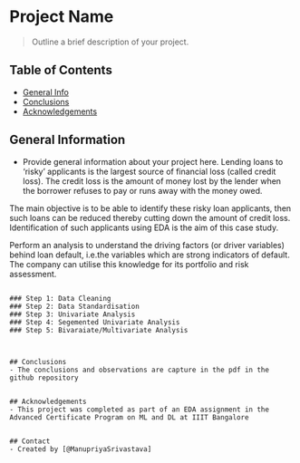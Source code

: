 # Project Name
> Outline a brief description of your project.


## Table of Contents
* [General Info](#general-information)
* [Conclusions](#conclusions)
* [Acknowledgements](#acknowledgements)

<!-- You can include any other section that is pertinent to your problem -->

## General Information
- Provide general information about your project here.
Lending loans to ‘risky’ applicants is the largest source of financial loss
(called credit loss). The credit loss is the amount of money lost by the lender 
when the borrower refuses to pay or runs away with the money owed.  

The main objective is to be able to identify these risky loan applicants, 
then such loans can be reduced thereby cutting down the amount of credit loss. 
Identification of such applicants using EDA is the aim of this case study.   

Perform an analysis to understand the driving factors (or driver variables)
behind loan default, i.e.the variables which are strong indicators of default.  
The company can utilise this knowledge for its portfolio and risk assessment. 

```

### Step 1: Data Cleaning
### Step 2: Data Standardisation
### Step 3: Univariate Analysis
### Step 4: Segemented Univariate Analysis
### Step 5: Bivaraiate/Multivariate Analysis
 


## Conclusions
- The conclusions and observations are capture in the pdf in the github repository


## Acknowledgements
- This project was completed as part of an EDA assignment in the Advanced Certificate Program on ML and DL at IIIT Bangalore


## Contact
- Created by [@ManupriyaSrivastava] 


